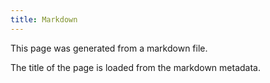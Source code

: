 ```yaml
---
title: Markdown
---
```


This page was generated from a markdown file.

The title of the page is loaded from the markdown metadata.
